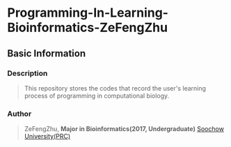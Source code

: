 # Programming-In-Learning-Bioinformatics-ZeFengZhu
## Basic Information
### Description
>This repository stores the codes that record the user's learning process of programming in computational biology.
### Author
>ZeFengZhu, __Major in Bioinformatics(2017, Undergraduate)__ [Soochow University(PRC)](http://www.suda.edu.cn/)
